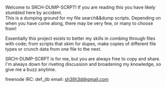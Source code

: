 
Welcome to SRCH-DUMP-SCRPT!  If you are reading this you have likely stumbled here by accident.  
This is a dumping ground for my file search&&dump scripts.  Depending on when you have come 
along, there may be very few, or many to choose from!  

Essentially this project exists to better my skills in combing through files with code; from
scripts that skim for dupes, make copies of different file types or crunch data from one file 
to the next.  

SRCH-DUMP-SCRPT is for me, but you are always free to copy and share.  I'm always down for
riveting discussion and broadening my knowledge, so give me a buzz anytime.

freenode IRC: def_jtb
email: sh3llh3d@gmail.com

